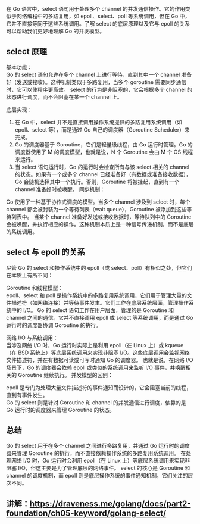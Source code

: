   在 Go 语言中，select 语句用于处理多个 channel 的并发通信操作。它的作用类似于网络编程中的多路复用，如 epoll、select、poll 等系统调用，但在 Go 中，它并不直接等同于这些系统调用。了解 select 的底层原理以及它与 epoll 的关系可以帮助我们更好地理解 Go 的并发模型。

## select 原理

基本功能：  
  Go 的 select 语句允许在多个 channel 上进行等待，直到其中一个 channel 准备好（发送或接收）。这种机制类似于多路复用，当多个 goroutine 需要同步通信时，它可以使程序更高效。
  select 的行为是非阻塞的，它会根据多个 channel 的状态进行调度，而不会阻塞在某一个 channel 上。  
  
底层实现：  
  1. 在 Go 中，select 并不是直接调用操作系统提供的多路复用系统调用（如 epoll、select 等），而是通过 Go 自己的调度器（Goroutine Scheduler）来完成。
  2. Go 的调度器基于 Goroutine，它们是轻量级线程，由 Go 运行时管理。Go 的调度器使用了 M 的调度模型，也就是说，N 个 Goroutine 会由 M 个 OS 线程来运行。
  3. 当 select 语句运行时，Go 的运行时会检查所有与该 select 相关的 channel 的状态。如果有一个或多个 channel 已经准备好（有数据或准备接收数据），Go 会随机选择其中一个执行。否则，Goroutine 将被挂起，直到有一个 channel 准备好时被唤醒。
同步机制：

  Go 使用了一种基于协作式调度的模型。当多个 channel 涉及到 select 时，每个 channel 都会被封装为一个等待列表（wait queue），Goroutine 被添加到这些等待列表中。
当某个 channel 准备好发送或接收数据时，等待队列中的 Goroutine 会被唤醒，并执行相应的操作。这种机制本质上是一种信号传递机制，而不是底层的系统调用。

## select 与 epoll 的关系
尽管 Go 的 select 和操作系统中的 epoll（或 select、poll）有相似之处，但它们在本质上有所不同：

Goroutine 和线程模型：  
  epoll、select 和 poll 是操作系统中的多路复用系统调用，它们用于管理大量的文件描述符（如网络连接）并等待事件发生。它们工作在底层系统层面，管理操作系统中的 I/O。
  Go 的 select 语句工作在用户层面，管理的是 Goroutine 和 channel 之间的通信。它并不直接调用 epoll 或 select 等系统调用，而是通过 Go 运行时的调度器协调 Goroutine 的执行。

网络 I/O 与系统调用：  
  当涉及网络 I/O 时，Go 运行时实际上是利用 epoll（在 Linux 上）或 kqueue（在 BSD 系统上）等底层系统调用来实现非阻塞 I/O。这些底层调用会监视网络文件描述符，并在有数据可读或可写时通知 Go 的调度器。
  也就是说，在网络 I/O 场景下，Go 的调度器会依赖 epoll 或类似的系统调用来监听 I/O 事件，并唤醒相关的 Goroutine 继续执行。
  并发模型的区别：

epoll 是专门为处理大量文件描述符的事件通知而设计的，它会阻塞当前的线程，直到有事件发生。  
Go 的 select 则是针对 Goroutine 和 channel 的并发通信进行调度，依靠的是 Go 运行时的调度器来管理 Goroutine 的状态。  

## 总结
Go 的 select 用于在多个 channel 之间进行多路复用，并通过 Go 运行时的调度器来管理 Goroutine 的执行，而不直接依赖操作系统的多路复用系统调用。
在处理网络 I/O 时，Go 运行时会利用 epoll（在 Linux 上）等底层系统调用来实现非阻塞 I/O，但这主要是为了管理底层的网络事件。
select 的核心是 Goroutine 和 channel 的调度机制，而 epoll 则是底层操作系统的事件通知机制，它们关注的层次不同。


## 讲解：https://draveness.me/golang/docs/part2-foundation/ch05-keyword/golang-select/
